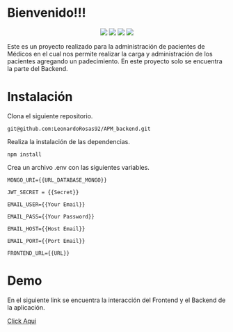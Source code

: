 # Bienvenido!!!
<p align="center">  
<img src="https://img.shields.io/badge/JavaScript-F7DF1E?style=for-the-badge&logo=javascript&logoColor=black">  
<img src="https://img.shields.io/badge/Node.js-43853D?style=for-the-badge&logo=node.js&logoColor=white">  
<img src="https://img.shields.io/badge/MongoDB-4EA94B?style=for-the-badge&logo=mongodb&logoColor=white">  
<img src="https://img.shields.io/badge/Express.js-404D59?style=for-the-badge"> 
</p>

Este es un proyecto realizado para la administración de pacientes de Médicos en el cual nos permite realizar la carga y administración de los pacientes agregando un padecimiento. En este proyecto solo se encuentra la parte del Backend. 

# Instalación

 Clona el siguiente repositorio. 

    git@github.com:LeonardoRosas92/APM_backend.git

 Realiza la instalación de las dependencias. 

	npm install

Crea un archivo .env con las siguientes variables. 

    MONGO_URI={{URL_DATABASE_MONGO}}

    JWT_SECRET = {{Secret}}

    EMAIL_USER={{Your Email}}
    
    EMAIL_PASS={{Your Password}}
    
    EMAIL_HOST={{Host Email}}
    
    EMAIL_PORT={{Port Email}}
    
    FRONTEND_URL={{URL}}

# Demo
En el siguiente link se encuentra la interacción del Frontend y el Backend de la aplicación. 

[Click Aqui](https://sparkling-stroopwafel-9b1000.netlify.app/admin)